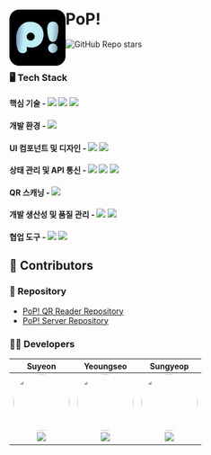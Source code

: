 # PoP! <img src="https://github.com/ht3064/readme-image/blob/main/popi-server/app-logo.png" align="left" width="100"></a>

![GitHub Repo stars](https://img.shields.io/github/stars/popi-official/popi-manager-server?style=social) </br></br>

### 🖥️ Tech Stack

#### 핵심 기술 - <img src="https://img.shields.io/badge/Next.js-000000?style=for-the-social&logo=next.js&logoColor=white"> <img src="https://img.shields.io/badge/TypeScript-3178C6?style=for-the-social&logo=typescript&logoColor=white"> <img src="https://img.shields.io/badge/Electron-47848F?style=for-the-social&logo=electron&logoColor=white">

#### 개발 환경 - <img src="https://img.shields.io/badge/Nextron-000000?style=for-the-social&logo=next.js&logoColor=white">

#### UI 컴포넌트 및 디자인 - <img src="https://img.shields.io/badge/Tailwind CSS-06B6D4?style=for-the-social&logo=tailwindcss&logoColor=white"> <img src="https://img.shields.io/badge/Framer Motion-0055FF?style=for-the-social&logo=framer&logoColor=white">

#### 상태 관리 및 API 통신 - <img src="https://img.shields.io/badge/Zustand-2D3748?style=for-the-social&logo=react&logoColor=white"> <img src="https://img.shields.io/badge/React Query-FF4154?style=for-the-social&logo=reactquery&logoColor=white"> <img src="https://img.shields.io/badge/Axios-5A29E4?style=for-the-social&logo=axios&logoColor=white">

#### QR 스캐닝 - <img src="https://img.shields.io/badge/QR Scanner-2D3748?style=for-the-social&logo=qrcode&logoColor=white">

#### 개발 생산성 및 품질 관리 - <img src="https://img.shields.io/badge/ESLint-4B32C3?style=for-the-social&logo=eslint&logoColor=white"> <img src="https://img.shields.io/badge/Prettier-F7B93E?style=for-the-social&logo=prettier&logoColor=black">

#### 협업 도구 - <img src="https://img.shields.io/badge/Slack-4A154B?style=for-the-social&logo=slack&logoColor=white"> <img src="https://img.shields.io/badge/Jira-0052CC?style=for-the-social&logo=jira&logoColor=white">

## 👥 Contributors

### 👜 Repository

- [PoP! QR Reader Repository](https://github.com/popi-official/popi-qr-reader)
- [PoP! Server Repository](https://github.com/popi-official/popi-qr-server)

### 🧑‍💻 Developers

|                                                                                                                                            Suyeon                                                                                                                                            |                                                                                                                                          Yeoungseo                                                                                                                                           |                                                                                                                                             Sungyeop                                                                                                                                             |
| :------------------------------------------------------------------------------------------------------------------------------------------------------------------------------------------------------------------------------------------------------------------------------------------: | :------------------------------------------------------------------------------------------------------------------------------------------------------------------------------------------------------------------------------------------------------------------------------------------: | :----------------------------------------------------------------------------------------------------------------------------------------------------------------------------------------------------------------------------------------------------------------------------------------------: |
| <img src="https://avatars.githubusercontent.com/u/81095801?v=4" width="100" height="100" style="border-radius: 50%;"><br/><a href="https://github.com/letthem" target="_blank"><img src="https://img.shields.io/badge/letthem-181717?style=for-the-social&logo=github&logoColor=white"/></a> | <img src="https://avatars.githubusercontent.com/u/95837534?v=4" width="100" height="100" style="border-radius: 50%;"><br/><a href="https://github.com/Y0ungse" target="_blank"><img src="https://img.shields.io/badge/Y0ungse-181717?style=for-the-social&logo=github&logoColor=white"/></a> | <img src="https://avatars.githubusercontent.com/u/43811124?v=4" width="100" height="100" style="border-radius: 50%;"><br/><a href="https://github.com/sung-yeop" target="_blank"><img src="https://img.shields.io/badge/sung yeop-181717?style=for-the-social&logo=github&logoColor=white"/></a> |
